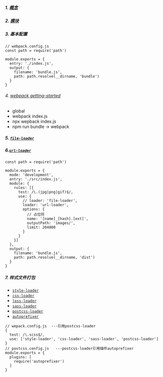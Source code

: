 ##### 1. [概念](https://www.webpackjs.com/concepts/#%E5%85%A5%E5%8F%A3-entry-)
##### 2. [模块](https://www.webpackjs.com/concepts/modules/#%E4%BB%80%E4%B9%88%E6%98%AF-webpack-%E6%A8%A1%E5%9D%97)
##### 3. 基本配置
```
// webpack.config.js
const path = require('path')

module.exports = {
  entry: './index.js',
  output: {
    filename: 'bundle.js',
    path: path.resolve(__dirname, 'bundle')
  }
}
```
###### 4. [webpack getting-started](https://www.webpackjs.com/guides/getting-started/)
- global
- webpack index.js
- npx wepback index.js
- npm run bundle -> webpack
##### 5. [`file-loader`](https://www.webpackjs.com/loaders/file-loader/)
##### 6.[`url-loader`](https://www.webpackjs.com/loaders/url-loader/)
```
const path = require('path')

module.exports = {
  mode: 'development',
  entry: './src/index.js',
  module: {
    rules: [{
      test: /\.(jpg|png|gif)$/,
      use: {
        // loader: 'file-loader',
        loader: 'url-loader',
        options: {
          // 占位符
          name: '[name]_[hash].[ext]',
          outputPath: 'images/',
          limit: 204800
        }
      }
    }]
  },
  output: {
    filename: 'bundle.js',
    path: path.resolve(__dirname, 'dist')
  }
}
```
##### 7. 样式文件打包
- [`style-loader`](https://www.webpackjs.com/loaders/style-loader/)
- [`css-loader`](https://www.webpackjs.com/loaders/css-loader/)
- [`less-loader`](https://www.webpackjs.com/loaders/less-loader/)
- [`sass-loader`](https://www.webpackjs.com/loaders/sass-loader/)
- [`postcss-loader`](https://www.webpackjs.com/loaders/postcss-loader/)
- [`autoprefixer`](https://www.npmjs.com/package/autoprefixer)
```
// wepack.config.js  ---引用postcss-loader
{
  test: /\.scss$/,
  use: ['style-loader', 'css-loader', 'sass-loader', 'postcss-loader']
}
// postcss.config.js   ---postcss-loader引用插件autoprefixer
module.exports = {
  plugins: [
    require('autoprefixer')
  ]
}
```